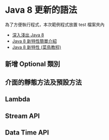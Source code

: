 # Java 8 更新的語法
為了方便執行程式，本次範例程式放置 test 檔案夾內
- [深入淺出 Java 8](https://www.gss.com.tw/blog/java8)
- [Java 8 新特性簡單介紹](https://morosedog.gitlab.io/java-8-20200330-java8-0/)
- [Java 8 新特性 (菜鳥教程)](https://www.runoob.com/java/java8-new-features.html)


## 新增 Optional 類別

## 介面的靜態方法及預設方法

## Lambda

## Stream API

## Data Time API

